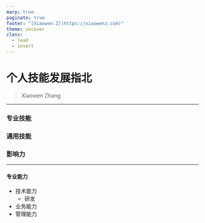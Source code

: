 ```yaml
---
marp: true
paginate: true
footer: "[Xiaowen.Z](https://xiaowenz.com)"
theme: uncover
class:
  - lead
  - invert
---
```


# 个人技能发展指北

> Xiaowen Zhang

---

### 专业技能
### 通用技能
### 影响力

---

#### 专业能力

  * 技术能力
    * 研发
  * 业务能力
  * 管理能力

